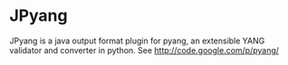JPyang
======

JPyang is a java output format plugin for pyang, an extensible YANG validator and converter in python. See http://code.google.com/p/pyang/
